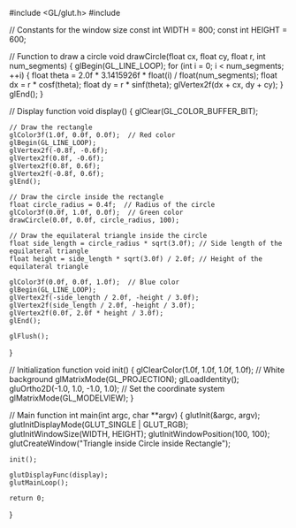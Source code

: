 #include <GL/glut.h>
#include <cmath>

// Constants for the window size
const int WIDTH = 800;
const int HEIGHT = 600;

// Function to draw a circle
void drawCircle(float cx, float cy, float r, int num_segments) {
    glBegin(GL_LINE_LOOP);
    for (int i = 0; i < num_segments; ++i) {
        float theta = 2.0f * 3.1415926f * float(i) / float(num_segments);
        float dx = r * cosf(theta);
        float dy = r * sinf(theta);
        glVertex2f(dx + cx, dy + cy);
    }
    glEnd();
}

// Display function
void display() {
    glClear(GL_COLOR_BUFFER_BIT);

    // Draw the rectangle
    glColor3f(1.0f, 0.0f, 0.0f);  // Red color
    glBegin(GL_LINE_LOOP);
    glVertex2f(-0.8f, -0.6f);
    glVertex2f(0.8f, -0.6f);
    glVertex2f(0.8f, 0.6f);
    glVertex2f(-0.8f, 0.6f);
    glEnd();

    // Draw the circle inside the rectangle
    float circle_radius = 0.4f;  // Radius of the circle
    glColor3f(0.0f, 1.0f, 0.0f);  // Green color
    drawCircle(0.0f, 0.0f, circle_radius, 100);

    // Draw the equilateral triangle inside the circle
    float side_length = circle_radius * sqrt(3.0f); // Side length of the equilateral triangle
    float height = side_length * sqrt(3.0f) / 2.0f; // Height of the equilateral triangle

    glColor3f(0.0f, 0.0f, 1.0f);  // Blue color
    glBegin(GL_LINE_LOOP);
    glVertex2f(-side_length / 2.0f, -height / 3.0f);
    glVertex2f(side_length / 2.0f, -height / 3.0f);
    glVertex2f(0.0f, 2.0f * height / 3.0f);
    glEnd();

    glFlush();
}

// Initialization function
void init() {
    glClearColor(1.0f, 1.0f, 1.0f, 1.0f); // White background
    glMatrixMode(GL_PROJECTION);
    glLoadIdentity();
    gluOrtho2D(-1.0, 1.0, -1.0, 1.0); // Set the coordinate system
    glMatrixMode(GL_MODELVIEW);
}

// Main function
int main(int argc, char **argv) {
    glutInit(&argc, argv);
    glutInitDisplayMode(GLUT_SINGLE | GLUT_RGB);
    glutInitWindowSize(WIDTH, HEIGHT);
    glutInitWindowPosition(100, 100);
    glutCreateWindow("Triangle inside Circle inside Rectangle");

    init();

    glutDisplayFunc(display);
    glutMainLoop();

    return 0;
}

